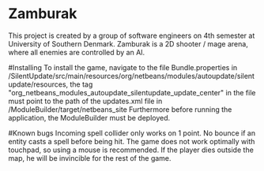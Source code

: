 # Zamburak

This project is created by a group of software engineers on 4th semester at University of Southern Denmark.
Zamburak is a 2D shooter / mage arena, where all enemies are controlled by an AI.

#Installing
To install the game, navigate to the file Bundle.properties in /SilentUpdate/src/main/resources/org/netbeans/modules/autoupdate/silentupdate/resources, 
the tag "org_netbeans_modules_autoupdate_silentupdate_update_center" in the file must point to the path of the updates.xml file in /ModuleBuilder/target/netbeans_site
Furthermore before running the application, the ModuleBuilder must be deployed. 

#Known bugs
Incoming spell collider only works on 1 point.
No bounce if an entity casts a spell before being hit.
The game does not work optimally with touchpad, so using a mouse is recommended.
If the player dies outside the map, he will be invincible for the rest of the game.
